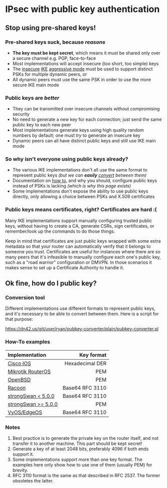 # IPsec with public key authentication
## Stop using pre-shared keys!
### Pre-shared keys suck, because _reasons_

*  __The key must be kept secret__, which means it must be shared only over a secure channel e.g. PGP, face-to-face
*  Most implementations will accept insecure (too short, too simple) keys
*  The [insecure][1] [IKE][2] [aggressive mode][3] must be used to support distinct PSKs for multiple dynamic peers, or
*  All dynamic peers must use the same PSK in order to use the more secure IKE main mode

[1]: http://www.sersc.org/journals/IJAST/vol8/2.pdf "Vulnerabilities of VPN using IPSec and Defensive Measures"
[2]: http://carnal0wnage.attackresearch.com/2011/12/aggressive-mode-vpn-ike-scan-psk-crack.html "Aggressive Mode VPN -- IKE-Scan, PSK-Crack, and Cain"
[3]: http://rayas-security.blogspot.com/2013/06/ipsec-vpn-main-mode-vs-aggressive-mode.html "IPsec VPN, Main mode Vs Aggressive mode"

### Public keys are _better_
*  They can be transmitted over insecure channels without compromising security
*  No need to generate a new key for each connection; just send the same public key to each new peer
*  Most implementations generate keys using high quality random numbers by default; one must _try_ to generate an insecure key
*  Dynamic peers can all have distinct public keys and still use IKE main mode

### So why isn't everyone using public keys already?
*  The various IKE implementations don't all use the same format to represent public keys _(but we can **easily** [convert](#Conversion-tool) between them)_
*  Documentation on [how to](#How-To-examples), and why you should, configure public keys instead of PSKs is lacking _(which is why this page exists)_
*  Some implementations don't expose the ability to use public keys directly, only allowing a choice between PSKs and X.509 certificates

### Public keys means certificates, right? Certificates are hard :(
Many IKE implementations support manually configuring trusted public keys, without having to create a CA, generate CSRs, sign certificates, or remember/look up the commands to do those things.

Keep in mind that certificates are just public keys wrapped with some extra metadata so that your router can automatically verify that it belongs to someone you trust. Certificates are useful for instances where there are so many peers that it's infeasible to manually configure each one's public key, such as a "road warrior" configuration or DMVPN. In those scenarios it makes sense to set up a Certificate Authority to handle it.

## Ok fine, how do I public key?
### Conversion tool
Different implementations use different formats to represent public keys, and it's necessary to be able to convert between them. Here is a script for that purpose:

https://dn42.us/git/user/ryan/pubkey-converter/plain/pubkey-converter.pl

### How-To examples
| Implementation           | Key format      |
| :----------------------- | --------------: |
| [Cisco IOS][a]           | Hexadecimal DER |
| [Mikrotik RouterOS][b]   | PEM             |
| [OpenBSD][c]             | PEM             |
| [Racoon][d]              | Base64 RFC 3110 |
| [strongSwan < 5.0.0][e]  | Base64 RFC 3110 |
| [strongSwan >= 5.0.0][f] | PEM             |
| [VyOS/EdgeOS][g]         | Base64 RFC 3110 |

[a]: /howto/IPsecWithPublicKeys/CiscoIOSExample
[b]: /howto/IPsecWithPublicKeys/RouterOSExample
[c]: /howto/IPsecWithPublicKeys/OpenBSDExample
[d]: /howto/IPsecWithPublicKeys/RacoonExample
[e]: /howto/IPsecWithPublicKeys/strongSwan4Example
[f]: /howto/IPsecWithPublicKeys/strongSwan5Example
[g]: /howto/IPsecWithPublicKeys/VyOSExample

### Notes
1.  Best practice is to generate the private key on the router itself, and not transfer it to another machine. This part should be kept secret!
2.  Generate a key of at least 2048 bits, preferably 4096 if both ends support it.
3.  Some implementations support more than one key format. The examples here only show how to use one of them (usually PEM) for brevity.
4.  RFC 3110 format is the same as that described in RFC 2537. The former obsoletes the latter.